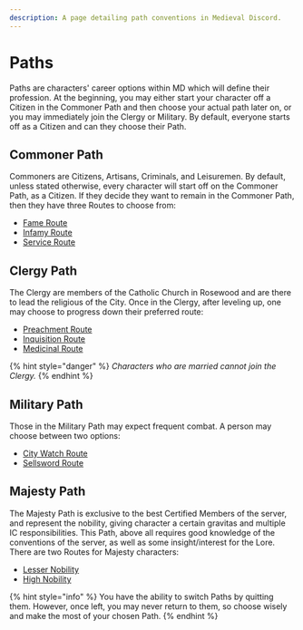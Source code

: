 ```yaml
---
description: A page detailing path conventions in Medieval Discord.
---
```


# Paths

Paths are characters' career options within MD which will define their profession. At the beginning, you may either start your character off a Citizen in the Commoner Path and then choose your actual path later on, or you may immediately join the Clergy or Military. By default, everyone starts off as a Citizen and can they choose their Path.

##  Commoner Path

Commoners are Citizens, Artisans, Criminals, and Leisuremen. By default, unless stated otherwise, every character will start off on the Commoner Path, as a Citizen. If they decide they want to remain in the Commoner Path, then they have three Routes to choose from:

* [Fame Route](../../commoner/fame/)
* [Infamy Route](../../commoner/infamy/)
* [Service Route](../../commoner/service/)

## Clergy Path

The Clergy are members of the Catholic Church in Rosewood and are there to lead the religious of the City. Once in the Clergy, after leveling up, one may choose to progress down their preferred route:

* [Preachment Route](../../clergy/preachment/)
* [Inquisition Route](../../clergy/inquisition/)
* [Medicinal Route](../../clergy/medicinal/)

{% hint style="danger" %}
_Characters who are married cannot join the Clergy._
{% endhint %}

## Military Path

Those in the Military Path may expect frequent combat. A person may choose between two options:

* [City Watch Route](../../military-path/city-watch.md)
* [Sellsword Route](../../military-path/sellsword.md)

## Majesty Path

The Majesty Path is exclusive to the best Certified Members of the server, and represent the nobility, giving character a certain gravitas and multiple IC responsibilities. This Path, above all requires good knowledge of the conventions of the server, as well as some insight/interest for the Lore. There are two Routes for Majesty characters:

* [Lesser Nobility](../../majesty-path/lesser-nobility.md)
* [High Nobility](../../majesty-path/high-nobility.md)

{% hint style="info" %}
You have the ability to switch Paths by quitting them. However, once left, you may never return to them, so choose wisely and make the most of your chosen Path.
{% endhint %}

